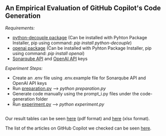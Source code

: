## An Empirical Evaluation of GitHub Copilot's Code Generation
*Requirements:*
- [python-decouple package](https://pypi.org/project/python-decouple/) (Can be installed with Pyhton Package Installer, pip using command: *pip install python-decouple*)
- [openai package](https://pypi.org/project/openai/) (Can be installed with Pyhton Package Installer, pip using command: *pip install openai*)
- [Sonarqube API](https://docs.sonarqube.org/latest/extend/web-api/) and [OpenAI API](https://openai.com/api/) keys

*Experiment Steps:*
- Create an .env file using .env.example file for Sonarqube API and OpenAI API keys
- Run [preparation.py](https://github.com/esem2022-copilot/-An-Empirical-Evaluation-of-GitHub-Copilot-s-Code-Generation-/blob/main/preparation.py)
  --> *python preparation.py*
- Generate code manually using the prompt_i.py files under the code-generation folder
- Run [experiment.py](https://github.com/esem2022-copilot/-An-Empirical-Evaluation-of-GitHub-Copilot-s-Code-Generation-/blob/main/experiment.py)
 --> *python experiment.py*
##
Our result tables can be seen [here](https://github.com/esem2022-copilot/-An-Empirical-Evaluation-of-GitHub-Copilot-s-Code-Generation-/blob/main/misc/Copilot_Results.pdf) (pdf format) and [here](https://github.com/esem2022-copilot/-An-Empirical-Evaluation-of-GitHub-Copilot-s-Code-Generation-/blob/main/misc/Copilot_Results.xlsx) (xlsx format).

The list of the articles on GitHub Copilot we checked can be seen [here](https://github.com/esem2022-copilot/-An-Empirical-Evaluation-of-GitHub-Copilot-s-Code-Generation-/blob/main/misc/article_names_and_links.pdf).
